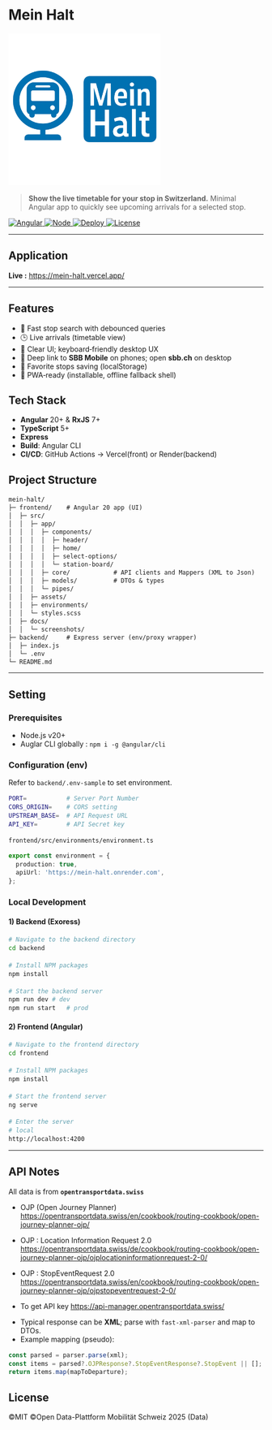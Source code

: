 # Mein Halt

<img src="./frontend/src/assets/img/logo.png" width="300" height="300">


> **Show the live timetable for your stop in Switzerland.**
> Minimal Angular app to quickly see upcoming arrivals for a selected stop.
<p align="left">

  <a href="#">
    <img alt="Angular" src="https://img.shields.io/badge/Angular-20-DD0031?logo=angular&logoColor=white">
  </a>
  
  <a href="#">
    <img alt="Node" src="https://img.shields.io/badge/Node-%E2%89%A520-339933?logo=node.js&logoColor=white">
  </a>

  <a href="#">
    <img alt="Deploy" src="https://img.shields.io/badge/Deploy-Vercel/Render-000000?logo=vercel">
  </a>
  <a href="#license">
    <img alt="License" src="https://img.shields.io/badge/License-MIT-blue.svg">
  </a>
</p>

---

## Application

**Live :** https://mein-halt.vercel.app/


---

## Features

* 🔎 Fast stop search with debounced queries
* 🕒 Live arrivals (timetable view)
* 📱 Clear UI; keyboard‑friendly desktop UX
* 🔗 Deep link to **SBB Mobile** on phones; open **sbb.ch** on desktop
* 💾 Favorite stops saving (localStorage)
* 🚀 PWA‑ready (installable, offline fallback shell)

## Tech Stack

* **Angular** 20+ & **RxJS** 7+
* **TypeScript** 5+
* **Express** 
* **Build**: Angular CLI
* **CI/CD**: GitHub Actions → Vercel(front) or Render(backend)

## Project Structure

```
mein-halt/
├─ frontend/    # Angular 20 app (UI)
│  ├─ src/
│  │  ├─ app/
│  │  │  ├─ components/
│  │  │  │  ├─ header/
│  │  │  │  ├─ home/
│  │  │  │  ├─ select-options/
│  │  │  │  └─ station-board/
│  │  │  ├─ core/            # API clients and Mappers (XML to Json)
│  │  │  ├─ models/          # DTOs & types
│  │  │  └─ pipes/           
│  │  ├─ assets/
│  │  ├─ environments/
│  │  └─ styles.scss
│  ├─ docs/
│  │  └─ screenshots/
├─ backend/     # Express server (env/proxy wrapper)
│  ├─ index.js
│  └─ .env
└─ README.md
```

---

## Setting

### Prerequisites

- Node.js v20+
- Auglar CLI globally : ``npm i -g @angular/cli``

### Configuration (env)

Refer to `backend/.env-sample` to set environment.

``` bash
PORT=           # Server Port Number
CORS_ORIGIN=    # CORS setting
UPSTREAM_BASE=  # API Request URL 
API_KEY=        # API Secret key
```


`frontend/src/environments/environment.ts`

```ts
export const environment = {
  production: true,
  apiUrl: 'https://mein-halt.onrender.com',
};
```

### Local Development

#### 1) Backend (Exoress)

``` bash
# Navigate to the backend directory
cd backend

# Install NPM packages
npm install

# Start the backend server
npm run dev # dev
npm run start   # prod  

```

#### 2) Frontend (Angular)

```bash
# Navigate to the frontend directory
cd frontend 

# Install NPM packages
npm install

# Start the frontend server
ng serve

# Enter the server
# local
http://localhost:4200


```


---

## API Notes
All data is from  **``opentransportdata.swiss``**


- OJP (Open Journey Planner)
https://opentransportdata.swiss/en/cookbook/routing-cookbook/open-journey-planner-ojp/

- OJP : Location Information Request 2.0
https://opentransportdata.swiss/de/cookbook/routing-cookbook/open-journey-planner-ojp/ojplocationinformationrequest-2-0/

- OJP : StopEventRequest 2.0
https://opentransportdata.swiss/en/cookbook/routing-cookbook/open-journey-planner-ojp/ojpstopeventrequest-2-0/

- To get API key
https://api-manager.opentransportdata.swiss/



* Typical response can be **XML**; parse with `fast-xml-parser` and map to DTOs.
* Example mapping (pseudo):

```ts
const parsed = parser.parse(xml);
const items = parsed?.OJPResponse?.StopEventResponse?.StopEvent || [];
return items.map(mapToDeparture);
```

## License

©MIT
©Open Data-Plattform Mobilität Schweiz 2025 (Data)



